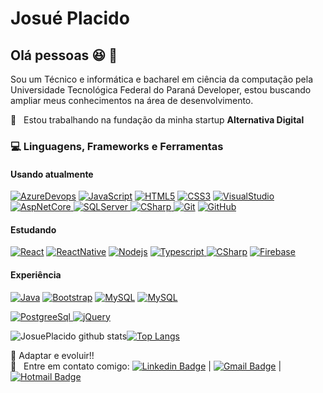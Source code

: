 
# Josué Placido

## Olá pessoas :laughing: 👋
Sou um Técnico e informática e bacharel em ciência da computação pela Universidade Tecnológica Federal do Paraná Developer, estou buscando ampliar meus conhecimentos na área de desenvolvimento.

 :rocket:  &nbsp; Estou trabalhando na fundação da minha startup **Alternativa Digital**  
### :computer: Linguagens, Frameworks e Ferramentas
#### Usando atualmente
[![AzureDevops](https://img.shields.io/badge/-AzureDevops-0175C2?style=flat&logo=azureDevops&link=https://github.com/JosuePlacido)](https://github.com/JosuePlacido) [![JavaScript](https://img.shields.io/badge/-JavaScript-black?style=flat&logo=javascript&link=https://github.com/JosuePlacido)](https://github.com/JosuePlacido) [![HTML5](https://img.shields.io/badge/-HTML5-E34F26?style=flat&logo=html5&logoColor=white&link=https://github.com/JosuePlacido)](https://github.com/JosuePlacido) [![CSS3](https://img.shields.io/badge/-CSS3-1572B6?style=flat&logo=css3&link=https://github.com/JosuePlacido)](https://github.com/JosuePlacido) 
[![VisualStudio](https://img.shields.io/badge/-Visual%20Studio-5622AA?style=flat&logo=visual-studio&link=https://github.com/JosuePlacido) ](https://github.com/JosuePlacido)[![AspNetCore](https://img.shields.io/badge/-Asp.Net%20Core-AA22AA?style=flat&logo=dotNet&link=https://github.com/JosuePlacido) ](https://github.com/JosuePlacido)[![SQLServer](https://img.shields.io/badge/-SQLServer-cc2927?style=flat&logo=microsoft-sql-server&link=https://github.com/JosuePlacido) ](https://github.com/JosuePlacido)
[![CSharp](https://img.shields.io/badge/-C%23-blueviolet?style=flat&logo=c-sharp&link=https://github.com/JosuePlacido) ](https://github.com/JosuePlacido)[![Git](https://img.shields.io/badge/-Git-black?style=flat&logo=git&link=https://github.com/JosuePlacido)](https://github.com/JosuePlacido) [![GitHub](https://img.shields.io/badge/-GitHub-181717?style=flat&logo=github&link=https://github.com/JosuePlacido)](https://github.com/JosuePlacido)
#### Estudando
[![React](https://img.shields.io/badge/-React-black?style=flat&logo=react&link=https://github.com/JosuePlacido)](https://github.com/JosuePlacido) [![ReactNative](https://img.shields.io/badge/-React%20Native-blue?style=flat&logo=react&link=https://github.com/JosuePlacido)](https://github.com/JosuePlacido) [![Nodejs](https://img.shields.io/badge/-Nodejs-black?style=flat&logo=Node.js&link=https://github.com/JosuePlacido)](https://github.com/JosuePlacido) [![Typescript](https://img.shields.io/badge/-Typescript-blue?style=flat&logo=typescript&link=https://github.com/JosuePlacido) ](https://github.com/JosuePlacido)
[![CSharp](https://img.shields.io/badge/-VS%20Code-5622AA?style=flat&logo=visual-studio-code&link=https://github.com/JosuePlacido)](https://github.com/JosuePlacido) [![Firebase](https://img.shields.io/badge/-Firebase-black?style=flat&logo=firebase&link=https://github.com/JosuePlacido) ](https://github.com/JosuePlacido)
#### Experiência	
[![Java](https://img.shields.io/badge/Java-orange?style=flat&logo=java&logoColor=white&link=https://github.com/JosuePlacido)](https://github.com/JosuePlacido) [![Bootstrap](https://img.shields.io/badge/-Bootstrap-563D7C?style=flat&logo=bootstrap&link=https://github.com/JosuePlacido)](https://github.com/JosuePlacido) [![MySQL](https://img.shields.io/badge/-MySQL-black?style=flat&logo=mysql&link=https://github.com/JosuePlacido)](https://github.com/JosuePlacido) [![MySQL](https://img.shields.io/badge/-Android%20Studio-gray?style=flat&logo=android&link=https://github.com/JosuePlacido)](https://github.com/JosuePlacido)

[![PostgreeSql](https://img.shields.io/badge/-Postgrees-336791?style=flat&logo=postgresql&link=https://github.com/JosuePlacido) ](https://github.com/JosuePlacido) [![jQuery](https://img.shields.io/badge/-jQuery-0769ad?style=flat&logo=jquery&link=https://github.com/JosuePlacido) ](https://github.com/JosuePlacido)

![JosuePlacido github stats](https://github-readme-stats.vercel.app/api?username=JosuePlacido&show_icons=true&theme=dracula)[![Top Langs](https://github-readme-stats.vercel.app/api/top-langs/?username=JosuePlacido&theme=dracula)](https://github.com/JosuePlacido/github-readme-stats)

:punch: Adaptar e evoluir!!
 <br/> :email: &nbsp; Entre em contato comigo:
  [![Linkedin Badge](https://img.shields.io/badge/-Linkedin-blue?style=flat-square&logo=Linkedin&logoColor=white&link=https://www.linkedin.com/in/josueplacido/)](https://www.linkedin.com/in/josue-placido-da-silveira-junior-28a5941b4/) | [![Gmail Badge](https://img.shields.io/badge/-juplacido.jnr@gmail.com-c14438?style=flat-square&logo=Gmail&logoColor=white&link=mailto:juplacido.jnr@gmail.com)](mailto:juplacido.jnr@gmail.com) | [![Hotmail Badge](https://img.shields.io/badge/-ozzyplacidojunior@hotmail.com-blue?style=flat-square&logo=microsoft&link=mailto:ozzyplacidojunior@hotmail.com)](mailto:ozzyplacidojunior@hotmail.com)
